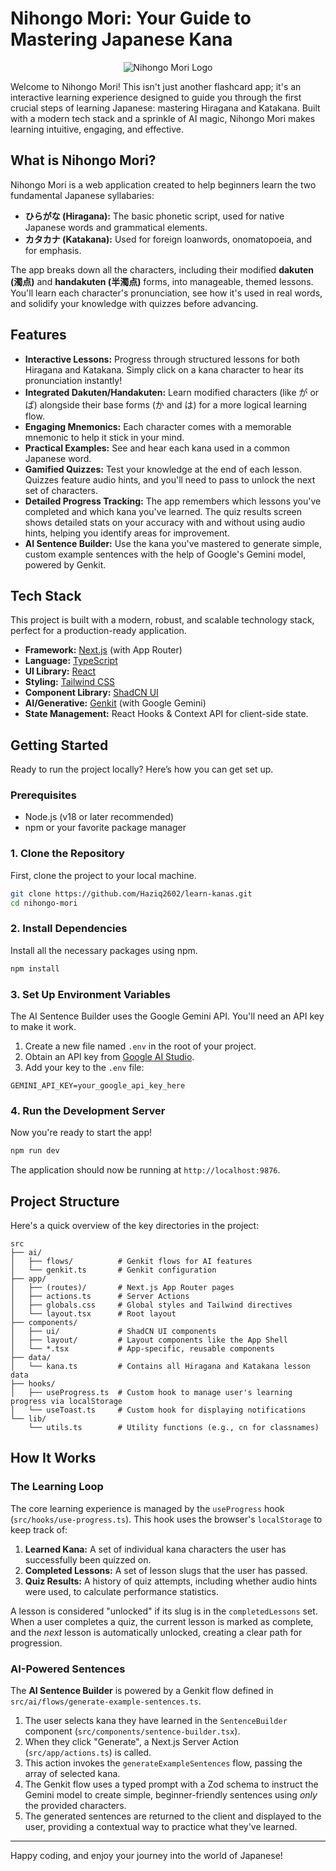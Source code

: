 
# Nihongo Mori: Your Guide to Mastering Japanese Kana

<p align="center">
  <img src="https://placehold.co/600x300.png" alt="Nihongo Mori Logo" data-ai-hint="leaf logo" />
</p>

Welcome to Nihongo Mori! This isn't just another flashcard app; it's an interactive learning experience designed to guide you through the first crucial steps of learning Japanese: mastering Hiragana and Katakana. Built with a modern tech stack and a sprinkle of AI magic, Nihongo Mori makes learning intuitive, engaging, and effective.

## What is Nihongo Mori?

Nihongo Mori is a web application created to help beginners learn the two fundamental Japanese syllabaries:

*   **ひらがな (Hiragana):** The basic phonetic script, used for native Japanese words and grammatical elements.
*   **カタカナ (Katakana):** Used for foreign loanwords, onomatopoeia, and for emphasis.

The app breaks down all the characters, including their modified **dakuten (濁点)** and **handakuten (半濁点)** forms, into manageable, themed lessons. You'll learn each character's pronunciation, see how it's used in real words, and solidify your knowledge with quizzes before advancing.

## Features

*   **Interactive Lessons:** Progress through structured lessons for both Hiragana and Katakana. Simply click on a kana character to hear its pronunciation instantly!
*   **Integrated Dakuten/Handakuten:** Learn modified characters (like が or ぱ) alongside their base forms (か and は) for a more logical learning flow.
*   **Engaging Mnemonics:** Each character comes with a memorable mnemonic to help it stick in your mind.
*   **Practical Examples:** See and hear each kana used in a common Japanese word.
*   **Gamified Quizzes:** Test your knowledge at the end of each lesson. Quizzes feature audio hints, and you'll need to pass to unlock the next set of characters.
*   **Detailed Progress Tracking:** The app remembers which lessons you've completed and which kana you've learned. The quiz results screen shows detailed stats on your accuracy with and without using audio hints, helping you identify areas for improvement.
*   **AI Sentence Builder:** Use the kana you've mastered to generate simple, custom example sentences with the help of Google's Gemini model, powered by Genkit.

## Tech Stack

This project is built with a modern, robust, and scalable technology stack, perfect for a production-ready application.

*   **Framework:** [Next.js](https://nextjs.org/) (with App Router)
*   **Language:** [TypeScript](https://www.typescriptlang.org/)
*   **UI Library:** [React](https://reactjs.org/)
*   **Styling:** [Tailwind CSS](https://tailwindcss.com/)
*   **Component Library:** [ShadCN UI](https://ui.shadcn.com/)
*   **AI/Generative:** [Genkit](https://firebase.google.com/docs/genkit) (with Google Gemini)
*   **State Management:** React Hooks & Context API for client-side state.

## Getting Started

Ready to run the project locally? Here’s how you can get set up.

### Prerequisites

*   Node.js (v18 or later recommended)
*   npm or your favorite package manager

### 1. Clone the Repository

First, clone the project to your local machine.

```bash
git clone https://github.com/Haziq2602/learn-kanas.git
cd nihongo-mori
```

### 2. Install Dependencies

Install all the necessary packages using npm.

```bash
npm install
```

### 3. Set Up Environment Variables

The AI Sentence Builder uses the Google Gemini API. You'll need an API key to make it work.

1.  Create a new file named `.env` in the root of your project.
2.  Obtain an API key from [Google AI Studio](https://aistudio.google.com/app/apikey).
3.  Add your key to the `.env` file:

```env
GEMINI_API_KEY=your_google_api_key_here
```

### 4. Run the Development Server

Now you're ready to start the app!

```bash
npm run dev
```

The application should now be running at `http://localhost:9876`.

## Project Structure

Here's a quick overview of the key directories in the project:

```
src
├── ai/
│   ├── flows/          # Genkit flows for AI features
│   └── genkit.ts       # Genkit configuration
├── app/
│   ├── (routes)/       # Next.js App Router pages
│   ├── actions.ts      # Server Actions
│   ├── globals.css     # Global styles and Tailwind directives
│   └── layout.tsx      # Root layout
├── components/
│   ├── ui/             # ShadCN UI components
│   ├── layout/         # Layout components like the App Shell
│   └── *.tsx           # App-specific, reusable components
├── data/
│   └── kana.ts         # Contains all Hiragana and Katakana lesson data
├── hooks/
│   ├── useProgress.ts  # Custom hook to manage user's learning progress via localStorage
│   └── useToast.ts     # Custom hook for displaying notifications
└── lib/
    └── utils.ts        # Utility functions (e.g., cn for classnames)
```

## How It Works

### The Learning Loop

The core learning experience is managed by the `useProgress` hook (`src/hooks/use-progress.ts`). This hook uses the browser's `localStorage` to keep track of:
1.  **Learned Kana:** A set of individual kana characters the user has successfully been quizzed on.
2.  **Completed Lessons:** A set of lesson slugs that the user has passed.
3.  **Quiz Results:** A history of quiz attempts, including whether audio hints were used, to calculate performance statistics.

A lesson is considered "unlocked" if its slug is in the `completedLessons` set. When a user completes a quiz, the current lesson is marked as complete, and the *next* lesson is automatically unlocked, creating a clear path for progression.

### AI-Powered Sentences

The **AI Sentence Builder** is powered by a Genkit flow defined in `src/ai/flows/generate-example-sentences.ts`.

1.  The user selects kana they have learned in the `SentenceBuilder` component (`src/components/sentence-builder.tsx`).
2.  When they click "Generate", a Next.js Server Action (`src/app/actions.ts`) is called.
3.  This action invokes the `generateExampleSentences` flow, passing the array of selected kana.
4.  The Genkit flow uses a typed prompt with a Zod schema to instruct the Gemini model to create simple, beginner-friendly sentences using *only* the provided characters.
5.  The generated sentences are returned to the client and displayed to the user, providing a contextual way to practice what they've learned.

---

Happy coding, and enjoy your journey into the world of Japanese!
